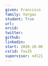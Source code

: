 ```yaml
---
given: Francisco
family: Vargas
student: True
url: 
orcid:
twitter: 
github: 
linkedin: 
start: 2020-10-06
csrid: fav25
supervisor: ndl21
---
```


